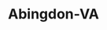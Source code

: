 ---
title: Abingdon-VA
slug: abingdon-va
f_state:
- cms/state/virginia.md
f_locations:
- cms/payday-loan/advance-america-2461.md
- cms/payday-loan/advance-america-2495.md
- cms/payday-loan/check-cashing-inc-10894.md
- cms/payday-loan/check-into-cash-12518.md
- cms/payday-loan/check-into-cash-of-virginia-13626.md
- cms/payday-loan/check-into-cash-of-virginia-13654.md
- cms/payday-loan/express-check-advance-17051.md
- cms/payday-loan/express-check-advance-17074.md
- cms/payday-loan/mr-cash-22074.md
- cms/payday-loan/payday-express-23884.md
updated-on: '2024-05-30T13:41:28.615Z'
created-on: '2024-05-30T13:41:28.615Z'
published-on: '2024-05-30T13:54:32.469Z'
f_city: Abingdon
layout: '[city].html'
tags: city
---